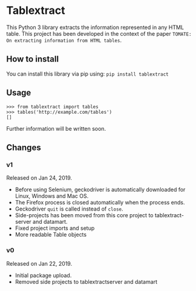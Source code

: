 # Tablextract

This Python 3 library extracts the information represented in any HTML table. This project has been developed in the context of the paper `TOMATE: On extracting information from HTML tables`.

## How to install

You can install this library via pip using:
```pip install tablextract```

## Usage

```
>>> from tablextract import tables
>>> tables('http://example.com/tables')
[]
```

Further information will be written soon.

## Changes

### v1

Released on Jan 24, 2019.

* Before using Selenium, geckodriver is automatically downloaded for Linux, Windows and Mac OS.
* The Firefox process is closed automatically when the process ends.
* Geckodriver `quit` is called instead of `close`.
* Side-projects has been moved from this core project to tablextract-server and datamart.
* Fixed project imports and setup
* More readable Table objects

### v0

Released on Jan 22, 2019.

* Initial package upload.
* Removed side projects to tablextractserver and datamart